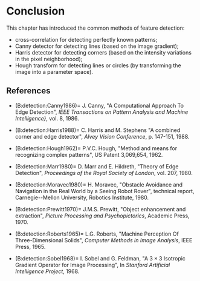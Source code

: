 # Conclusion

This chapter has introduced the common methods of feature detection:
* cross-correlation for detecting perfectly known patterns;
* Canny detector for detecting lines (based on the image gradient);
* Harris detector for detecting corners (based on the intensity variations in the pixel neighborhood);
* Hough transform for detecting lines or circles (by transforming the image into a parameter space).

<!-- Parler aussi de classification (dont réseaux de neurones), qui sont utilisées sur des features -->

<!-- Rajouter ? SIFT, SURF, sur images binaires (cf binary.ipynb, ACP, isomap, analyse discriminante sur une image, HoG, descripteurs de Fourier -->


## References

<!-- To highlight ref: http://jsfiddle.net/davidThomas/NGyVL/ -->

* (B:detection:Canny1986)=
  J. Canny,
  "A Computational Approach To Edge Detection",
  _IEEE Transactions on Pattern Analysis and Machine Intelligence}_, vol. 8, 1986.
  
* (B:detection:Harris1988)=
  C. Harris and M. Stephens
  "A combined corner and edge detector",
  _Alvey Vision Conference_, p. 147-151, 1988.

* (B:detection:Hough1962)=
  P.V.C. Hough,
  "Method and means for recognizing complex patterns",
  US Patent 3,069,654, 1962.
  
* (B:detection:Marr1980)=
  D. Marr and E. Hildreth,
  "Theory of Edge Detection",
  _Proceedings of the Royal Society of London_, vol. 207, 1980.

* (B:detection:Moravec1980)=
  H. Moravec,
  "Obstacle Avoidance and Navigation in the Real World by a Seeing Robot Rover",
  technical report, Carnegie--Mellon University, Robotics Institute, 1980.
 
* (B:detection:Prewitt1970)=
  J.M.S. Prewitt,
  "Object enhancement and extraction",
  _Picture Processing and Psychopictorics_,
  Academic Press, 1970.

* (B:detection:Roberts1965)=
  L.G. Roberts,
  "Machine Perception Of Three-Dimensional Solids",
  _Computer Methods in Image Analysis_,
  IEEE Press, 1965.
  
* (B:detection:Sobel1968)=
  I. Sobel and G. Feldman,
  "A $3\times3$ Isotropic Gradient Operator for Image Processing",
  In _Stanford Artificial Intelligence Project_, 1968.
